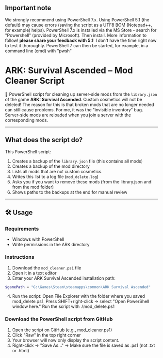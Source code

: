 ## Important note
We strongly recommend using PowerShell 7.x. Using PowerShell 5.1 (the default) may cause errors (saving the script as a UTF8 BOM (Notepad++, for example) helps). PowerShell 7.x is installed via the MS Store - search for "Powershell" (provided by Microsoft). Then install. More information to follow! **please share your feedback with 5.1**! I don't have the time right now to test it thoroughly. PowerShell 7 can then be started, for example, in a command line (cmd) with "pwsh"

# ARK: Survival Ascended – Mod Cleaner Script

🧹 PowerShell script for cleaning up server-side mods from the `library.json` of the game **ARK: Survival Ascended**. Custom cosmetics will not be deleted! The reason for this is that broken mods that are no longer needed can still cause problems. For me, it was the "invisible inventory" bug. Server-side mods are reloaded when you join a server with the corresponding mods.

---

## What does the script do?

This PowerShell script:

1. Creates a backup of the `library.json` file (this contains all mods)
2. Creates a backup of the mod directory
3. Lists all mods that are not custom cosmetics
4. Writes this list to a log file (`mod_delete.log`)
5. Asks you if you want to remove these mods (from the library.json and from the mod folder)
6. Shows paths to the backups at the end for manual review

---

## 🛠️ Usage

### Requirements

- Windows with PowerShell
- Write permissions in the ARK directory

### Instructions

1. Download the `mod_cleaner.ps1` file
2. Open it in a text editor
3. Enter your ARK Survival Ascended installation path:

```powershell
$gamePath = "G:\Games\Steam\steamapps\common\ARK Survival Ascended"
```
4. Run the script: Open File Explorer with the folder where you saved mod_delete.ps1. Press SHIFT+right-click -> select "Open PowerShell window here." Run the script with .\mod_delete.ps1

### Download the PowerShell script from GitHub

1. Open the script on GitHub (e.g., mod_cleaner.ps1)
2. Click "Raw" in the top right corner
3. Your browser will now only display the script content.
4. Right-click → "Save As..." → Make sure the file is saved as .ps1 (not .txt or .html)
